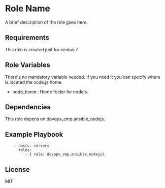 Role Name
=========

A brief description of the role goes here.

Requirements
------------

This role is created just for centos 7.

Role Variables
--------------

There's no mandatory variable needed. If you need it you can specify where is located the node.js home.

- node_home : Home folder for nodejs.

Dependencies
------------

This role depens on devops_cmp.ansible_nodejs.

Example Playbook
----------------

```
    - hosts: servers
      roles:
         - { role: devops_cmp.ansible_nodejs}
```
License
-------

MIT
